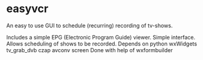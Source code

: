 easyvcr
=======

An easy to use GUI to schedule (recurring) recording of tv-shows.

Includes a simple EPG (Electronic Program Guide) viewer.
Simple interface.
Allows scheduling of shows to be recorded.
Depends on
python wxWidgets
tv_grab_dvb czap
avconv
screen
Done with help of 
wxformbuilder
